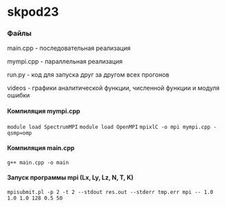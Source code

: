 # skpod23
### Файлы
main.cpp - последовательная реализация

mympi.cpp - параллельная реализация

run.py - код для запуска друг за другом всех прогонов

videos - графики аналитической функции, численной функции и модуля ошибки

#### Компиляция mympi.cpp
`
module load SpectrumMPI
`
`
module load OpenMPI
`
`
mpixlC -o mpi mympi.cpp -qsmp=omp
`
#### Компиляция main.cpp
`
g++ main.cpp -o main
`
#### Запуск программы mpi (Lx, Ly, Lz, N, T, K)
`
mpisubmit.pl -p 2 -t 2 --stdout res.out --stderr tmp.err mpi -- 1.0 1.0 1.0 128 0.5 50
`
